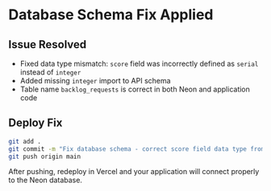 # Database Schema Fix Applied

## Issue Resolved
- Fixed data type mismatch: `score` field was incorrectly defined as `serial` instead of `integer`
- Added missing `integer` import to API schema
- Table name `backlog_requests` is correct in both Neon and application code

## Deploy Fix
```bash
git add .
git commit -m "Fix database schema - correct score field data type from serial to integer"
git push origin main
```

After pushing, redeploy in Vercel and your application will connect properly to the Neon database.